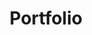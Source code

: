 ---
title: "Portfolio"
layout: "layouts/portfolio.html"
permalink: "/portfolio/index.html"
quickLinks:
- title: Selected Projects
  url: "#selected"
- title: School Tasks
  url: "#school"
- title: Personal Work
  url: "#work"
items:
  - title: Selected Projects
    key: selected
  - title: School Tasks
    key: school
  - title: Personal Work
    key: work
---